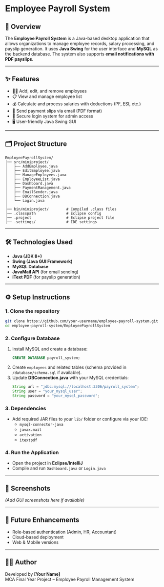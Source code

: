 # Employee Payroll System

## 📌 Overview
The **Employee Payroll System** is a Java-based desktop application that allows organizations to manage employee records, salary processing, and payslip generation. It uses **Java Swing** for the user interface and **MySQL** as the backend database. The system also supports **email notifications with PDF payslips**.

---

## ✨ Features
- 👨‍💼 Add, edit, and remove employees  
- 📋 View and manage employee list  
- 💰 Calculate and process salaries with deductions (PF, ESI, etc.)  
- 📨 Send payment slips via email (PDF format)  
- 🔑 Secure login system for admin access  
- 🖥️ User-friendly Java Swing GUI  

---

## 🗂️ Project Structure
```
EmployeePayrollSystem/
│── src/miniproject/
│   ├── AddEmployee.java
│   ├── EditEmployee.java
│   ├── ManageEmployees.java
│   ├── EmployeeList.java
│   ├── Dashboard.java
│   ├── PaymentManagement.java
│   ├── EmailSender.java
│   ├── DBConnection.java
│   └── Login.java
│
│── bin/miniproject/        # Compiled .class files
│── .classpath              # Eclipse config
│── .project                # Eclipse project file
│── .settings/              # IDE settings
```

---

## 🛠️ Technologies Used
- **Java (JDK 8+)**
- **Swing (Java GUI Framework)**
- **MySQL Database**
- **JavaMail API** (for email sending)
- **iText PDF** (for payslip generation)

---

## ⚙️ Setup Instructions

### 1. Clone the repository
```bash
git clone https://github.com/your-username/employee-payroll-system.git
cd employee-payroll-system/EmployeePayrollSystem
```

### 2. Configure Database
1. Install MySQL and create a database:
   ```sql
   CREATE DATABASE payroll_system;
   ```
2. Create `employees` and related tables (schema provided in `/database/schema.sql` if available).
3. Update **DBConnection.java** with your MySQL credentials:
   ```java
   String url = "jdbc:mysql://localhost:3306/payroll_system";
   String user = "your_mysql_user";
   String password = "your_mysql_password";
   ```

### 3. Dependencies
- Add required JAR files to your `lib/` folder or configure via your IDE:
  - `mysql-connector-java`
  - `javax.mail`
  - `activation`
  - `itextpdf`

### 4. Run the Application
- Open the project in **Eclipse/IntelliJ**
- Compile and run `Dashboard.java` or `Login.java`

---

## 📸 Screenshots
*(Add GUI screenshots here if available)*

---

## 🚀 Future Enhancements
- Role-based authentication (Admin, HR, Accountant)  
- Cloud-based deployment  
- Web & Mobile versions  

---

## 👨‍💻 Author
Developed by **[Your Name]**  
MCA Final Year Project – Employee Payroll Management System  
